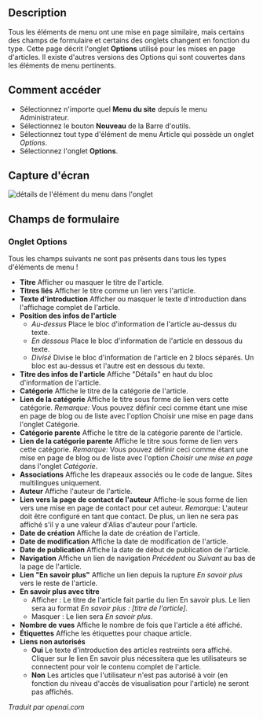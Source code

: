 <!-- Filename: Help6.x:Menu_Item_Article_Options  / Display title: Options d'article de l'élément de menu -->

## Description

Tous les éléments de menu ont une mise en page similaire, mais certains des champs de formulaire et certains des onglets changent en fonction du type. Cette page décrit l'onglet **Options** utilisé pour les mises en page d'articles. Il existe d'autres versions des Options qui sont couvertes dans les éléments de menu pertinents.

## Comment accéder

* Sélectionnez n'importe quel **Menu du site** depuis le menu Administrateur.
* Sélectionnez le bouton **Nouveau** de la Barre d'outils.
* Sélectionnez tout type d'élément de menu Article qui possède un onglet *Options*.
* Sélectionnez l'onglet **Options**.

## Capture d'écran

![détails de l'élément du menu dans l'onglet](../../../fr/images/menu-items-common/articles-article-options.png)

## Champs de formulaire

### Onglet Options

Tous les champs suivants ne sont pas présents dans tous les types d'éléments de menu !

- **Titre** Afficher ou masquer le titre de l'article.
- **Titres liés** Afficher le titre comme un lien vers l'article.
- **Texte d'introduction** Afficher ou masquer le texte d'introduction dans l'affichage complet de l'article.
- **Position des infos de l'article**
  - *Au-dessus* Place le bloc d'information de l'article au-dessus du texte.
  - *En dessous* Place le bloc d'information de l'article en dessous du texte.
  - *Divisé* Divise le bloc d'information de l'article en 2 blocs séparés.
    Un bloc est au-dessus et l'autre est en dessous du texte.
- **Titre des infos de l'article** Affiche "Détails" en haut du bloc d'information de l'article.
- **Catégorie** Affiche le titre de la catégorie de l'article.
- **Lien de la catégorie** Affiche le titre sous forme de lien vers cette catégorie. *Remarque:* Vous pouvez définir ceci comme étant une mise en page de blog ou de liste avec l'option Choisir une mise en page dans l'onglet Catégorie.
- **Catégorie parente** Affiche le titre de la catégorie parente de l'article.
- **Lien de la catégorie parente** Affiche le titre sous forme de lien vers cette catégorie. *Remarque:* Vous pouvez définir ceci comme étant une mise en page de blog ou de liste avec l'option *Choisir une mise en page* dans l'onglet *Catégorie*.
- **Associations** Affiche les drapeaux associés ou le code de langue. Sites multilingues uniquement.
- **Auteur** Affiche l'auteur de l'article.
- **Lien vers la page de contact de l'auteur** Affiche-le sous forme de lien vers une mise en page de contact pour cet auteur. *Remarque:* L'auteur doit être configuré en tant que contact. De plus, un lien ne sera pas affiché s'il y a une valeur d'Alias d'auteur pour l'article.
- **Date de création** Affiche la date de création de l'article.
- **Date de modification** Affiche la date de modification de l'article.
- **Date de publication** Affiche la date de début de publication de l'article.
- **Navigation** Affiche un lien de navigation *Précédent* ou *Suivant* au bas de la page de l'article.
- **Lien "En savoir plus"** Affiche un lien depuis la rupture *En savoir plus* vers le reste de l'article.
- **En savoir plus avec titre**
  - Afficher : Le titre de l'article fait partie du lien En savoir plus. Le lien sera au format *En savoir plus : \[titre de l'article\]*.
  - Masquer : Le lien sera *En savoir plus*.
- **Nombre de vues** Affiche le nombre de fois que l'article a été affiché.
- **Étiquettes** Affiche les étiquettes pour chaque article.
- **Liens non autorisés**
  - **Oui** Le texte d'introduction des articles restreints sera affiché. Cliquer sur le lien En savoir plus nécessitera que les utilisateurs se connectent pour voir le contenu complet de l'article.
  - **Non** Les articles que l'utilisateur n'est pas autorisé à voir (en fonction du niveau d'accès de visualisation pour l'article) ne seront pas affichés.

*Traduit par openai.com*

